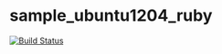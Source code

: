 sample_ubuntu1204_ruby
======================
[![Build Status](https://apibeta.shippable.com/projects/5444cccec2b9a036575fde19/badge?branchName=master)](https://appbeta.shippable.com/projects/5444cccec2b9a036575fde19/builds/latest)
